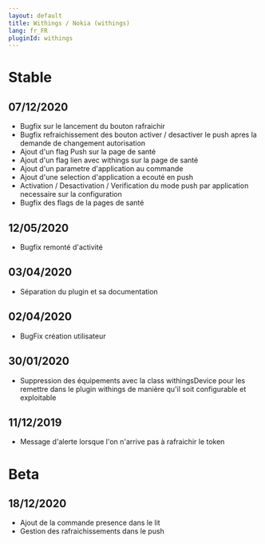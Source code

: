 ```yaml
---
layout: default
title: Withings / Nokia (withings)
lang: fr_FR
pluginId: withings
---
```


# Stable
## 07/12/2020
* Bugfix sur le lancement du bouton rafraichir
* Bugfix refraichissement des bouton activer / desactiver le push apres la demande de changement autorisation
* Ajout d'un flag Push sur la page de santé
* Ajout d'un flag lien avec withings sur la page de santé
* Ajout d'un parametre d'application au commande
* Ajout d'une selection d'application a ecouté en push
* Activation / Desactivation / Verification du mode push par application necessaire sur la configuration
* Bugfix des flags de la pages de santé

## 12/05/2020
* Bugfix remonté d'activité

## 03/04/2020
* Séparation du plugin et sa documentation

## 02/04/2020
* BugFix création utilisateur

## 30/01/2020
* Suppression des équipements avec la class withingsDevice pour les remettre dans le plugin withings de manière qu'il soit configurable et exploitable

## 11/12/2019
* Message d'alerte lorsque l'on n'arrive pas à rafraichir le token

# Beta
## 18/12/2020
* Ajout de la commande presence dans le lit
* Gestion des rafraichissements dans le push
